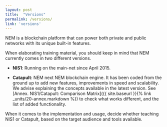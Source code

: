 ```yaml
---
layout: post
title:  "Versions"
permalink: /versions/
link: 'versions'
---
```


NEM is a blockchain platform that can power both private and public networks with its unique built-in features.

When elaborating training material, you should keep in mind that NEM currently comes in two different versions.

* **NIS1**: Running on the main-net since April 2015.

* **Catapult**: NEM next NEM blockchain engine. It has been coded from the ground up to add new features, improvements in speed and scalability.
We advise explaining the concepts available in the latest version. See [Annex. NIS1/Catapult: Comparison Matrix]({{ site.baseurl }}{% link _units/20-annex.markdown %}) to check what works different, and the list of added functionality.

When it comes to the implementation and usage, decide whether teaching NIS1 or Catapult, based on the target audience and tools available.